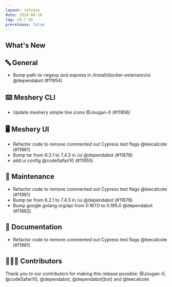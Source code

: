 ```yaml
---
layout: release
date: 2024-09-10
tag: v0.7.95
prerelease: false
---
```


## What's New

## 🔤 General

- Bump path-to-regexp and express in /install/docker-extension/ui @dependabot (#11954)

## ⌨️ Meshery CLI

- Update meshery simple line icons @Jougan-0 (#11956)

## 🖥 Meshery UI

- Refactor code to remove commented out Cypress test flags @leecalcote (#11961)
- Bump tar from 6.2.1 to 7.4.3 in /ui @dependabot (#11878)
- add ui config @codeSafari10 (#11955)

## 🧰 Maintenance

- Refactor code to remove commented out Cypress test flags @leecalcote (#11961)
- Bump tar from 6.2.1 to 7.4.3 in /ui @dependabot (#11878)
- Bump google.golang.org/api from 0.187.0 to 0.195.0 @dependabot (#11882)

## 📖 Documentation

- Refactor code to remove commented out Cypress test flags @leecalcote (#11961)

## 👨🏽‍💻 Contributors

Thank you to our contributors for making this release possible:
@Jougan-0, @codeSafari10, @dependabot, @dependabot[bot] and @leecalcote
